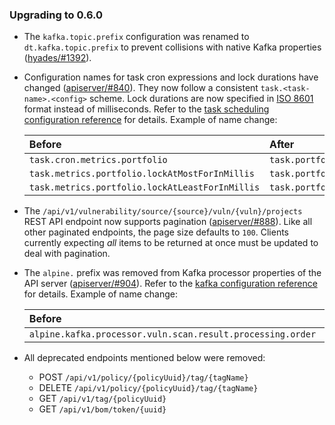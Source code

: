 ### Upgrading to 0.6.0

* The `kafka.topic.prefix` configuration was renamed to `dt.kafka.topic.prefix` to prevent
collisions with native Kafka properties ([hyades/#1392]).
* Configuration names for task cron expressions and lock durations have changed ([apiserver/#840]).
They now follow a consistent `task.<task-name>.<config>` scheme. Lock durations are now specified
in [ISO 8601](https://en.wikipedia.org/wiki/ISO_8601#Durations) format instead of milliseconds.
Refer to the [task scheduling configuration reference] for details. Example of name change:

    | Before                                          | After                                             |
    |:------------------------------------------------|:--------------------------------------------------|
    | `task.cron.metrics.portfolio`                   | `task.portfolio.metrics.update.cron`              |
    | `task.metrics.portfolio.lockAtMostForInMillis`  | `task.portfolio.metrics.update.lock.max.duration` |
    | `task.metrics.portfolio.lockAtLeastForInMillis` | `task.portfolio.metrics.update.lock.min.duration` |

* The `/api/v1/vulnerability/source/{source}/vuln/{vuln}/projects` REST API endpoint now supports pagination
([apiserver/#888]). Like all other paginated endpoints, the page size defaults to `100`.
Clients currently expecting *all* items to be returned at once must be updated to deal with pagination.
* The `alpine.` prefix was removed from Kafka processor properties of the API server ([apiserver/#904]).
Refer to the [kafka configuration reference] for details. Example of name change:

    | Before                                                     | After                                               |
    |:-----------------------------------------------------------|:----------------------------------------------------|
    | `alpine.kafka.processor.vuln.scan.result.processing.order` | `kafka.processor.vuln.scan.result.processing.order` |

* All deprecated endpoints mentioned below were removed:
    * POST `/api/v1/policy/{policyUuid}/tag/{tagName}`
    * DELETE `/api/v1/policy/{policyUuid}/tag/{tagName}`
    * GET `/api/v1/tag/{policyUuid}`
    * GET `/api/v1/bom/token/{uuid}`

[apiserver/#840]: https://github.com/DependencyTrack/hyades-apiserver/pull/840
[apiserver/#888]: https://github.com/DependencyTrack/hyades-apiserver/pull/888
[apiserver/#904]: https://github.com/DependencyTrack/hyades-apiserver/pull/904
[hyades/#1392]: https://github.com/DependencyTrack/hyades/issues/1392

[kafka configuration reference]: ../reference/configuration/api-server.md#kafka
[task scheduling configuration reference]: ../reference/configuration/api-server.md#task-scheduling
